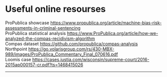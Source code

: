 # Useful online resourses

ProPublica showcase https://www.propublica.org/article/machine-bias-risk-assessments-in-criminal-sentencing  
ProPublica statistical analysis https://www.ProPublica.org/article/how-we-analyzed-the-compas-recidivism-algorithm  
Compas dataset https://github.com/propublica/compas-analysis  
Northpoint https://go.volarisgroup.com/rs/430-MBX-989/images/ProPublica_Commentary_Final_070616.pdf  
Loomis case https://cases.justia.com/wisconsin/supreme-court/2016-2015ap000157-cr.pdf?ts=1468415026  


---


